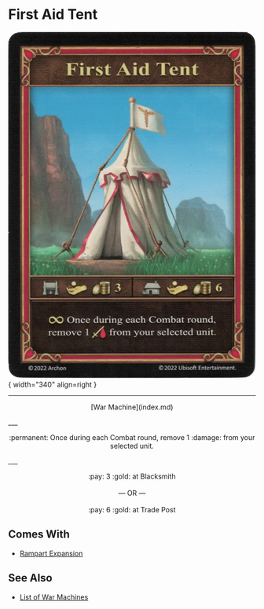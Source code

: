# First Aid Tent

![First Aid Tent](../assets/war_machines-first_aid_tent.webp){ width="340" align=right }

___
<p style="text-align: center;" markdown>[War Machine](index.md)</p>
___
<p style="text-align: center;" markdown>:permanent: Once during each Combat round, remove 1 :damage: from your selected unit.</p>
___
<p style="text-align: center;" markdown>:pay: 3 :gold: at Blacksmith<br><br>— OR —<br><br>:pay: 6 :gold: at Trade Post</p>


## Comes With

- [Rampart Expansion](../content/rampart_expansion.md)


## See Also

- [List of War Machines](index.md)
